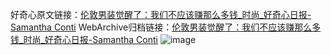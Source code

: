 好奇心原文链接：[伦敦男装觉醒了：我们不应该赚那么多钱_时尚_好奇心日报-Samantha Conti](https://www.qdaily.com/articles/5442.html)
WebArchive归档链接：[伦敦男装觉醒了：我们不应该赚那么多钱_时尚_好奇心日报-Samantha Conti](http://web.archive.org/web/20190623164802/https://www.qdaily.com/articles/5442.html)
![image](http://ww3.sinaimg.cn/large/007d5XDply1g3wh5ls3o7j30u04fahdt)